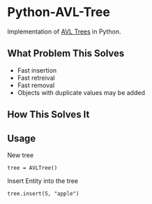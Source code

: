 Python-AVL-Tree
=============

Implementation of [AVL Trees] in Python.

What Problem This Solves
------------------------
* Fast insertion
* Fast retreival
* Fast removal
* Objects with duplicate values may be added

How This Solves It
------------------

Usage
-----
New tree

`tree = AVLTree()`

Insert Entity into the tree

`tree.insert(5, "apple")`

[AVL Trees]: http://en.wikipedia.org/wiki/AVL_tree
